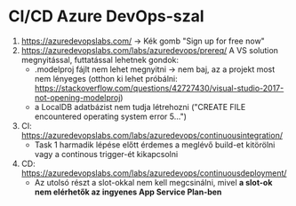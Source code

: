 # CI/CD Azure DevOps-szal

1. https://azuredevopslabs.com/ -> Kék gomb "Sign up for free now"
2. https://azuredevopslabs.com/labs/azuredevops/prereq/
  A VS solution megnyitással, futtatással lehetnek gondok:
    - .modelproj fájlt nem lehet megnyitni -> nem baj, az a projekt most nem lényeges (otthon ki lehet próbálni: https://stackoverflow.com/questions/42727430/visual-studio-2017-not-opening-modelproj)
    - a LocalDB adatbázist nem tudja létrehozni ("CREATE FILE encountered operating system error 5...")
3. CI: https://azuredevopslabs.com/labs/azuredevops/continuousintegration/
    - Task 1 harmadik lépése előtt érdemes a meglévő build-et kitörölni vagy a continous trigger-ét kikapcsolni
4. CD: https://azuredevopslabs.com/labs/azuredevops/continuousdeployment/
    - Az utolsó részt a slot-okkal nem kell megcsinálni, mivel **a slot-ok nem elérhetők az ingyenes App Service Plan-ben**
